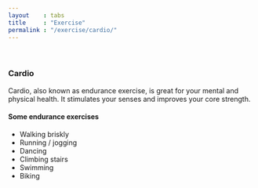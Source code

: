 ```yaml
---
layout    : tabs
title     : "Exercise"
permalink : "/exercise/cardio/"
---
```

<header style="background-image:url('/images/cardio.jpg');">
</header>
<main class="container nomargin responsive">
  <h3>Cardio</h3>
  <p>Cardio, also known as endurance exercise, is great for your mental and physical health. It stimulates your senses and improves your core strength.</p>
  <h4>Some endurance exercises</h4>
  <ul class="list">
    <li>Walking briskly</li>
    <li>Running / jogging</li>
    <li>Dancing</li>
    <li>Climbing stairs</li>
    <li>Swimming</li>
    <li>Biking</li>
  </ul>
</main>

